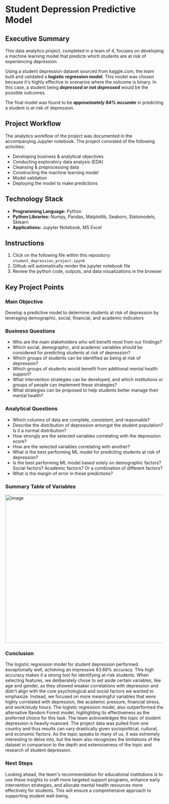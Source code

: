 # Student Depression Predictive Model

## Executive Summary

This data analytics project, completed in a team of 4, focuses on developing a machine learning model that predicts which students are at risk of experiencing depression.  

Using a student depression dataset sourced from kaggle.com, the team built and validated a **logistic regression model**.  This model was chosen because it's highly effective in scenarios where the outcome is binary.  In this case, a student being ***depressed or not depressed*** would be the possible outcomes.  

The final model was found to be ***approximately 84% accurate*** in predicting a student is at risk of depression.  

## Project Workflow

The analytics workflow of the project was documented in the accompanying Jupyter notebook.  The project consisted of the following activities:

- Developing business & analytical objectives
- Conducting exploratory data analysis (EDA)
- Cleansing & preprocessing data
- Constructing the machine learning model
- Model validation
- Deploying the model to make predictions

## Technology Stack

- **Programming Language:**  Python
- **Python Libraries:**  Numpy, Pandas, Matplotlib, Seaborn, Statsmodels, Sklearn 
- **Applications:**  Jupyter Notebook, MS Excel

## Instructions

1) Click on the following file within this repository:  `student_depression_project.ipynb`
2) Github will automatically render the jupyter notebook file
3) Review the python code, outputs, and data visualizations in the browser

## Key Project Points

### Main Objective

Develop a predictive model to determine students at risk of depression by leveraging demographic, social, financial, and academic indicators

### Business Questions

- Who are the main stakeholders who will benefit most from our findings? 
- Which social, demographic, and academic variables should be considered for predicting students at risk of depression?
- Which groups of students can be identified as being at risk of depression?
- Which groups of students would benefit from additional mental health support?
- What intervention strategies can be developed, and which institutions or groups of people can implement these strategies?
- What strategies can be proposed to help students better manage their mental health?

### Analytical Questions

- Which columns of data are complete, consistent, and reasonable?
- Describe the distribution of depression amongst the student population? Is it a normal distribution?
- How strongly are the selected variables correlating with the depression score?
- How are the selected variables correlating with another?
- What is the best performing ML model for predicting students at risk of depression?
- Is the best performing ML model based solely on demographic factors? Social factors? Academic factors? Or a combination of different factors?
- What is the margin of error in these predictions?

### Summary Table of Variables

<img width="581" height="470" alt="image" src="https://github.com/user-attachments/assets/0a898b8f-2fa0-4bbe-8649-20bc28cd9404" />

### Conclusion

The logistic regression model for student depression performed exceptionally well, achieving an impressive 83.69% accuracy. This high accuracy makes it a strong tool for identifying at-risk students. When selecting features, we deliberately chose to set aside certain variables, like age and gender, as they showed weaker correlations with depression and didn’t align with the core psychological and social factors we wanted to emphasize. Instead, we focused on more meaningful variables that were highly correlated with depression, like academic pressure, financial stress, and work/study hours. The logistic regression model, also outperformed the alternative Random Forest model, highlighting its effectiveness as the preferred choice for this task. The team acknowledges the topic of student depression is heavily nuanced. The project data was pulled from one country and thus results can vary drastically given sociopolitical, cultural, and economic factors. As the topic speaks to many of us, it was extremely interesting to delve into, but the team also recognizes the limitations of the dataset in comparison to the depth and extensiveness of the topic and research of student depression. 

### Next Steps

Looking ahead, the team's recommendation for educational institutions is to use these insights to craft more targeted support programs, enhance early intervention strategies, and allocate mental health resources more effectively for students. This will ensure a comprehensive approach to supporting student well-being.